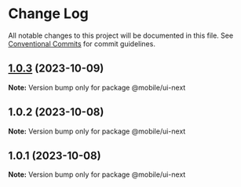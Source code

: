 # Change Log

All notable changes to this project will be documented in this file.
See [Conventional Commits](https://conventionalcommits.org) for commit guidelines.

## [1.0.3](https://github.com/mengxiangchengzhen8117/npm-mobile/compare/@mobile/ui-next@1.0.2...@mobile/ui-next@1.0.3) (2023-10-09)

**Note:** Version bump only for package @mobile/ui-next





## 1.0.2 (2023-10-08)

**Note:** Version bump only for package @mobile/ui-next





## 1.0.1 (2023-10-08)

**Note:** Version bump only for package @mobile/ui-next

